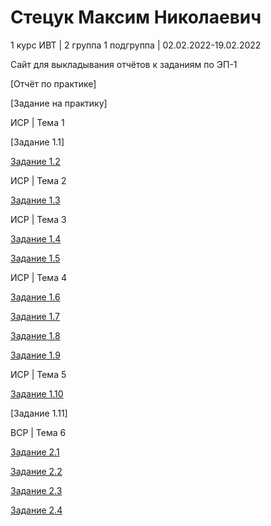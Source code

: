 # Стецук Максим Николаевич

1 курс ИВТ | 2 группа 1 подгруппа | 02.02.2022-19.02.2022

Сайт для выкладывания отчётов к заданиям по ЭП-1

  [Отчёт по практике]

  [Задание на практику]

ИСР | Тема 1

  [Задание 1.1]

  [Задание 1.2](https://github.com/XtulenchikX/XtulenchikX.github.io/blob/98ac1699c17bf018e4ba8b7e4a92a9c6913c12d2/%D0%A1%D1%82%D0%B5%D1%86%D1%83%D0%BA%202%D0%B3%D1%80.1%D0%BF.%D0%B3%D1%80.%20%D0%97%D0%B0%D0%B4%D0%B0%D0%BD%D0%B8%D0%B5%20%D0%98%D0%A1%D0%A0%201.2.png)

ИСР | Тема 2

  [Задание 1.3](https://github.com/XtulenchikX/XtulenchikX.github.io/blob/194cc741a0eb4f2a12499c63c16212660be4e0e0/%D0%A1%D1%82%D0%B5%D1%86%D1%83%D0%BA%202%D0%B3%D1%80.1%D0%BF.%D0%B3%D1%80.%20%D0%97%D0%B0%D0%B4%D0%B0%D0%BD%D0%B8%D0%B5%20%D0%98%D0%A1%D0%A0%201.3.pdf)

ИСР | Тема 3

  [Задание 1.4](https://github.com/XtulenchikX/XtulenchikX.github.io/blob/194cc741a0eb4f2a12499c63c16212660be4e0e0/%D0%A1%D1%82%D0%B5%D1%86%D1%83%D0%BA%202%D0%B3%D1%80.1%D0%BF.%D0%B3%D1%80.%20%D0%97%D0%B0%D0%B4%D0%B0%D0%BD%D0%B8%D0%B5%20%D0%98%D0%A1%D0%A0%201.4.pdf)

  [Задание 1.5](https://github.com/XtulenchikX/XtulenchikX.github.io/blob/194cc741a0eb4f2a12499c63c16212660be4e0e0/%D0%A1%D1%82%D0%B5%D1%86%D1%83%D0%BA%202%D0%B3%D1%80.1%D0%BF.%D0%B3%D1%80.%20%D0%97%D0%B0%D0%B4%D0%B0%D0%BD%D0%B8%D0%B5%20%D0%98%D0%A1%D0%A0%201.5.pdf)

ИСР | Тема 4

  [Задание 1.6](https://github.com/XtulenchikX/XtulenchikX.github.io/blob/main/%D0%A1%D1%82%D0%B5%D1%86%D1%83%D0%BA%202%D0%B3%D1%80.1%D0%BF.%D0%B3%D1%80.%20%D0%97%D0%B0%D0%B4%D0%B0%D0%BD%D0%B8%D0%B5%20%D0%98%D0%A1%D0%A0%201.6.pdf)

  [Задание 1.7](https://github.com/XtulenchikX/XtulenchikX.github.io/blob/49d99e39b946d10d40a7dd8b886b6c19aa3f7ca3/%D0%A1%D1%82%D0%B5%D1%86%D1%83%D0%BA%202%D0%B3%D1%80.1%D0%BF.%D0%B3%D1%80.%20%D0%97%D0%B0%D0%B4%D0%B0%D0%BD%D0%B8%D0%B5%20%D0%98%D0%A1%D0%A0%201.7.pdf)

  [Задание 1.8](https://github.com/XtulenchikX/XtulenchikX.github.io/blob/49d99e39b946d10d40a7dd8b886b6c19aa3f7ca3/%D0%A1%D1%82%D0%B5%D1%86%D1%83%D0%BA%202%D0%B3%D1%80.1%D0%BF.%D0%B3%D1%80.%20%D0%97%D0%B0%D0%B4%D0%B0%D0%BD%D0%B8%D0%B5%20%D0%98%D0%A1%D0%A0%201.8.pdf)

  [Задание 1.9](https://github.com/XtulenchikX/XtulenchikX.github.io/blob/49d99e39b946d10d40a7dd8b886b6c19aa3f7ca3/%D0%A1%D1%82%D0%B5%D1%86%D1%83%D0%BA%202%D0%B3%D1%80.1%D0%BF.%D0%B3%D1%80.%20%D0%97%D0%B0%D0%B4%D0%B0%D0%BD%D0%B8%D0%B5%20%D0%98%D0%A1%D0%A0%201.9.pdf)

ИСР | Тема 5

  [Задание 1.10](https://github.com/XtulenchikX/XtulenchikX.github.io/blob/49d99e39b946d10d40a7dd8b886b6c19aa3f7ca3/%D0%A1%D1%82%D0%B5%D1%86%D1%83%D0%BA%202%D0%B3%D1%80.1%D0%BF.%D0%B3%D1%80.%20%D0%97%D0%B0%D0%B4%D0%B0%D0%BD%D0%B8%D0%B5%20%D0%98%D0%A1%D0%A0%201.10.pdf)

  [Задание 1.11]

ВСР | Тема 6

  [Задание 2.1](https://github.com/XtulenchikX/XtulenchikX.github.io/blob/49d99e39b946d10d40a7dd8b886b6c19aa3f7ca3/%D0%A1%D1%82%D0%B5%D1%86%D1%83%D0%BA%202%D0%B3%D1%80.1%D0%BF.%D0%B3%D1%80.%20%D0%97%D0%B0%D0%B4%D0%B0%D0%BD%D0%B8%D0%B5%20%D0%92%D0%A1%D0%A0%202.1.png)

  [Задание 2.2](https://github.com/XtulenchikX/XtulenchikX.github.io/blob/49d99e39b946d10d40a7dd8b886b6c19aa3f7ca3/%D0%A1%D1%82%D0%B5%D1%86%D1%83%D0%BA%202%D0%B3%D1%80.1%D0%BF.%D0%B3%D1%80.%20%D0%97%D0%B0%D0%B4%D0%B0%D0%BD%D0%B8%D0%B5%20%D0%92%D0%A1%D0%A0%202.2.pdf)

  [Задание 2.3](https://github.com/XtulenchikX/XtulenchikX.github.io/blob/49d99e39b946d10d40a7dd8b886b6c19aa3f7ca3/%D0%A1%D1%82%D0%B5%D1%86%D1%83%D0%BA%202%D0%B3%D1%80.1%D0%BF.%D0%B3%D1%80.%20%D0%97%D0%B0%D0%B4%D0%B0%D0%BD%D0%B8%D0%B5%20%D0%92%D0%A1%D0%A0%202.3.pdf)

  [Задание 2.4](https://github.com/XtulenchikX/XtulenchikX.github.io/blob/49d99e39b946d10d40a7dd8b886b6c19aa3f7ca3/%D0%A1%D1%82%D0%B5%D1%86%D1%83%D0%BA%202%D0%B3%D1%80.1%D0%BF.%D0%B3%D1%80.%20%D0%97%D0%B0%D0%B4%D0%B0%D0%BD%D0%B8%D0%B5%20%D0%92%D0%A1%D0%A0%202.4.pdf)
